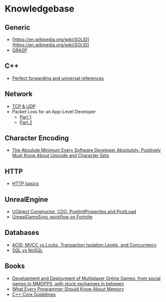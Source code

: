 # Knowledgebase
## Generic
- [https://en.wikipedia.org/wiki/SOLID](https://en.wikipedia.org/wiki/SOLID)
- [GRASP](https://habr.com/ru/company/vdsina/blog/524664/)

## C++
- [Perfect forwarding and universal references](https://en.wikipedia.org/wiki/GRASP_(object-oriented_design))

## Network
- [TCP & UDP](http://ithare.com/once-again-on-tcp-vs-udp/)
- Packet Loss for an App-Level Developer
  - [Part 1](http://ithare.com/packet-loss-for-an-app-level-developer-part-i-router-failures-bgp-convergence-time-aqm-traffic-shapers/)
  - [Part 2](http://ithare.com/packet-loss-for-an-app-level-developer-part-ii-last-mile-wi-fi-and-summary/)

## Character Encoding
- [The Absolute Minimum Every Software Developer Absolutely, Positively Must Know About Unicode and Character Sets](https://www.joelonsoftware.com/2003/10/08/the-absolute-minimum-every-software-developer-absolutely-positively-must-know-about-unicode-and-character-sets-no-excuses/)

## HTTP
- [HTTP basics](https://developer.mozilla.org/en-US/docs/Web/HTTP/Basics_of_HTTP)

## UnrealEngine
- [UObject Constructor, CDO, PostInitProperties and PostLoad](https://heapcleaner.wordpress.com/2016/06/11/uobject-constructor-postinitproperties-and-postload/)
- [UnrealGameSync workflow on Fortnite](https://cdn2.unrealengine.com/workflow-on-fortnite-whitepaper-final-181633758.pdf)

## Databases
- [ACID, MVCC vs Locks, Transaction Isolation Levels, and Concurrency](http://ithare.com/databases-101-acid-mvcc-vs-locks-transaction-isolation-levels-and-concurrency/)
- [SQL vs NoSQL](http://ithare.com/nosql-vs-sql-for-mogs/)

## Books
- [Development and Deployment of Multiplayer Online Games: from social games to MMOFPS, with stock exchanges in between](http://ithare.com/contents-of-development-and-deployment-of-massively-multiplayer-games-from-social-games-to-mmofps-with-stock-exchanges-in-between/)
- [What Every Programmer Should Know About Memory](https://akkadia.org/drepper/cpumemory.pdf)
- [C++ Core Guidelines](http://isocpp.github.io/CppCoreGuidelines/CppCoreGuidelines#main)
